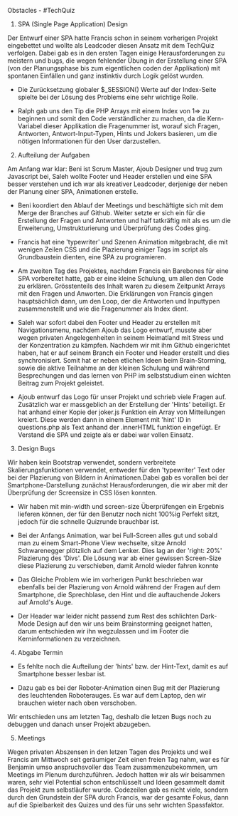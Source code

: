 Obstacles - #TechQuiz

1. SPA (Single Page Application) Design

Der Entwurf einer SPA hatte Francis schon in seinem vorherigen Projekt eingebettet und wollte
als Leadcoder diesen Ansatz mit dem TechQuiz verfolgen. Dabei gab es in den ersten Tagen
einige Herausforderungen zu meistern und bugs, die wegen fehlender Übung in der Erstellung einer SPA 
(von der Planungsphase bis zum eigentlichen coden der Applikation) mit spontanen Einfällen
und ganz instinktiv durch Logik gelöst wurden.

- Die Zurücksetzung globaler $_SESSION() Werte auf der Index-Seite spielte bei der Lösung des Problems
eine sehr wichtige Rolle.

- Ralph gab uns den Tip die PHP Arrays mit einem Index von 1=> zu beginnen und somit den Code verständlicher
zu machen, da die Kern-Variabel dieser Applikation die Fragenummer ist, worauf sich Fragen, Antworten, 
Antwort-Input-Typen, Hints und Jokers basieren, um die nötigen Informationen für den User darzustellen.


2. Aufteilung der Aufgaben

Am Anfang war klar: Beni ist Scrum Master, Ajoub Designer und trug zum Javascript bei, Saleh wollte
Footer und Header erstellen und eine SPA besser verstehen und ich war als kreativer Leadcoder, derjenige 
der neben der Planung einer SPA, Animationen erstelle.

- Beni koordiert den Ablauf der Meetings und beschäftigte sich mit dem Merge der Branches auf Github.
Weiter setzte er sich ein für die Erstellung der Fragen und Antworten und half tatkräftig mit
als es um die Erweiterung, Umstrukturierung und Überprüfung des Codes ging.

- Francis hat eine 'typewriter' und Szenen Animation mitgebracht, die mit wenigen Zeilen CSS
und die Plazierung einiger Tags im script als Grundbaustein dienten, eine SPA zu programieren.

- Am zweiten Tag des Projektes, nachdem Francis ein Barebones für eine SPA vorbereitet hatte, gab er eine 
kleine Schulung, um allen den Code zu erklären. Grösstenteils des Inhalt waren zu diesem Zeitpunkt 
Arrays mit den Fragen und Anworten. Die Erklärungen von Francis gingen hauptsächlich dann, um den Loop, 
der die Antworten und Inputtypen zusammenstellt und wie die Fragenummer als Index dient.

- Saleh war sofort dabei den Footer und Header zu erstellen mit Navigationsmenu, nachdem Ajoub
das Logo entwurf, musste aber wegen privaten Angelegenheiten in seinem Heimatland mit Stress und
der Konzentration zu kämpfen. Nachdem wir mit ihm Github eingerichtet haben, hat er auf seinem Branch 
ein Footer und Header erstellt und dies synchronisiert. Somit hat er neben etlichen Ideen beim Brain-Storming,
sowie die aktive Teilnahme an der kleinen Schulung und während Besprechungen und das lernen von PHP im selbststudium 
einen wichten Beitrag zum Projekt geleistet.

- Ajoub entwurf das Logo für unser Projekt und schrieb viele Fragen auf. Zusätzlich war er massgeblich 
an der Erstellung der 'Hints' beteiligt. Er hat anhand einer Kopie der joker.js Funktion ein Array von 
Mitteilungen kreiert. Diese werden dann in einem Element mit 'hint' ID in questions.php als Text 
anhand der .innerHTML funktion eingefügt. Er Verstand die SPA und zeigte als er dabei war vollen Einsatz.

3. Design Bugs

Wir haben kein Bootstrap verwendet, sondern verbreitete Skalierungsfunktionen verwendet, entweder für
den 'typewriter' Text oder bei der Plazierung von Bildern in Animationen.Dabei gab es vorallen bei der 
Smartphone-Darstellung zunächst Herausforderungen, die wir aber mit der Überprüfung der Screensize in CSS lösen konnten.

- Wir haben mit min-width und screen-size Überprüfengen ein Ergebnis lieferen können, der für den Benutzr
noch nicht 100%ig Perfekt sitzt, jedoch für die schnelle Quizrunde brauchbar ist.

- Bei der Anfangs Animation, war bei Full-Screen alles gut und sobald man zu einem Smart-Phone View
wechselte, sitze Arnold Schwarenegger plötzlich auf dem Lenker. Dies lag an der 'right: 20%' Plazierung
des 'Divs'. Die Lösung war ab einer gewissen Screen-Size diese Plazierung zu verschieben, damit Arnold
wieder fahren konnte

- Das Gleiche Problem wie im vorherigen Punkt beschrieben war ebenfalls bei der Plazierung von Arnold
während der Fragen auf dem Smartphone, die Sprechblase, den Hint und die auftauchende Jokers auf Arnold's
Auge.

- Der Header war leider nicht passend zum Rest des schlichten Dark-Mode Design auf den wir uns beim Brainstorming
geeignet hatten, darum entschieden wir ihn wegzulassen und im Footer die Kerninformationen zu verzeichnen.


4. Abgabe Termin

- Es fehlte noch die Aufteilung der 'hints' bzw. der Hint-Text, damit es auf Smartphone besser lesbar ist.

- Dazu gab es bei der Roboter-Animation einen Bug mit der Plazierung des leuchtenden Roboterauges. Es
war auf dem Laptop, den wir brauchen wieter nach oben verschoben.

Wir entschieden uns am letzten Tag, deshalb die letzen Bugs noch zu debuggen und danach unser Projekt
abzugeben.

5. Meetings

Wegen privaten Abszensen in den letzen Tagen des Projekts und weil Francis am Mittwoch seit geräumiger 
Zeit einen freien Tag nahm, war es für Benjamin umso anspruchsvoller das Team zusammenzubekommen, um 
Meetings im Plenum durchzuführen. Jedoch hatten wir als wir beisammen waren, sehr viel Potential
schon entschlüsselt und Ideen gesammelt damit das Projekt zum selbstläufer wurde. Codezeilen gab es nicht viele,
sondern durch den Grundstein der SPA durch Francis, war der gesamte Fokus, dann auf die Spielbarkeit des Quizes
und des für uns sehr wichten Spassfaktor.